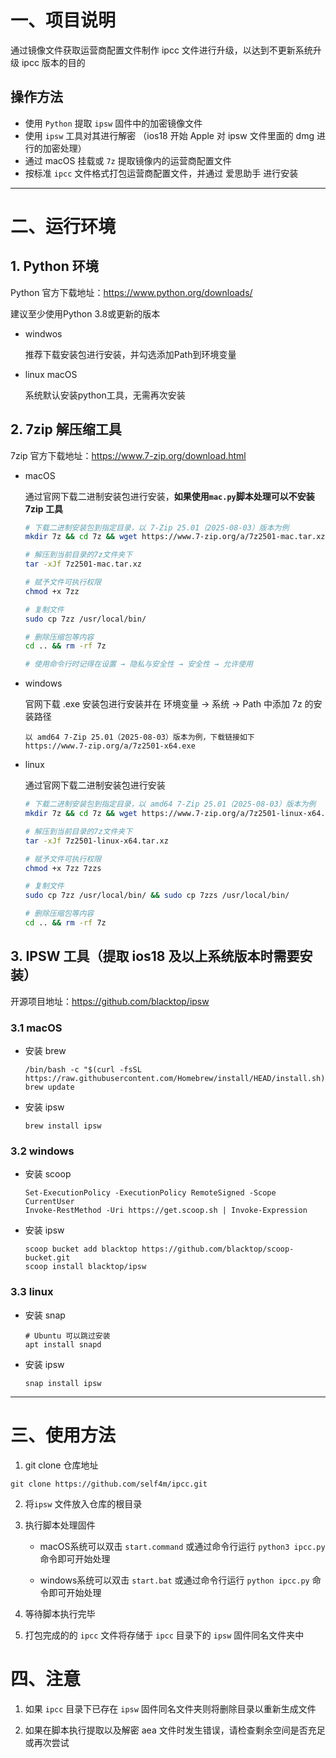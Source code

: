 # 一、项目说明

通过镜像文件获取运营商配置文件制作 ipcc 文件进行升级，以达到不更新系统升级 ipcc 版本的目的

## 操作方法

- 使用 `Python` 提取 `ipsw` 固件中的加密镜像文件
- 使用 `ipsw` 工具对其进行解密 （ios18 开始 Apple 对 ipsw 文件里面的 dmg 进行的加密处理）
- 通过 macOS 挂载或 `7z` 提取镜像内的运营商配置文件
- 按标准 `ipcc` 文件格式打包运营商配置文件，并通过 爱思助手 进行安装  

---

# 二、运行环境

## 1. Python 环境

Python 官方下载地址：https://www.python.org/downloads/

建议至少使用Python 3.8或更新的版本

- windwos

  推荐下载安装包进行安装，并勾选添加Path到环境变量

- linux macOS 

  系统默认安装python工具，无需再次安装


## 2. 7zip 解压缩工具

7zip 官方下载地址：https://www.7-zip.org/download.html

- macOS

  通过官网下载二进制安装包进行安装，**如果使用`mac.py`脚本处理可以不安装 7zip 工具**  

  ```bash
  # 下载二进制安装包到指定目录，以 7-Zip 25.01（2025-08-03）版本为例
  mkdir 7z && cd 7z && wget https://www.7-zip.org/a/7z2501-mac.tar.xz
  
  # 解压到当前目录的7z文件夹下
  tar -xJf 7z2501-mac.tar.xz
  
  # 赋予文件可执行权限
  chmod +x 7zz
  
  # 复制文件
  sudo cp 7zz /usr/local/bin/
  
  # 删除压缩包等内容
  cd .. && rm -rf 7z
  
  # 使用命令行时记得在设置 → 隐私与安全性 → 安全性 → 允许使用
  ```

- windows 

  官网下载 .exe 安装包进行安装并在 环境变量 → 系统 → Path 中添加 7z 的安装路径  

  ```text
  以 amd64 7-Zip 25.01（2025-08-03）版本为例，下载链接如下
  https://www.7-zip.org/a/7z2501-x64.exe
  ```

- linux

  通过官网下载二进制安装包进行安装

  ```bash
  # 下载二进制安装包到指定目录，以 amd64 7-Zip 25.01（2025-08-03）版本为例
  mkdir 7z && cd 7z && wget https://www.7-zip.org/a/7z2501-linux-x64.tar.xz
  
  # 解压到当前目录的7z文件夹下
  tar -xJf 7z2501-linux-x64.tar.xz
  
  # 赋予文件可执行权限
  chmod +x 7zz 7zzs
  
  # 复制文件
  sudo cp 7zz /usr/local/bin/ && sudo cp 7zzs /usr/local/bin/
  
  # 删除压缩包等内容
  cd .. && rm -rf 7z
  ```

## 3. IPSW 工具（提取 ios18 及以上系统版本时需要安装）

开源项目地址：https://github.com/blacktop/ipsw

### 3.1 macOS 

- 安装 brew 

  ```
  /bin/bash -c "$(curl -fsSL https://raw.githubusercontent.com/Homebrew/install/HEAD/install.sh)"
  brew update
  ```


- 安装 ipsw

  ```
  brew install ipsw
  ```

### 3.2 windows

- 安装 scoop

  ```
  Set-ExecutionPolicy -ExecutionPolicy RemoteSigned -Scope CurrentUser
  Invoke-RestMethod -Uri https://get.scoop.sh | Invoke-Expression
  ```

- 安装 ipsw

  ```
  scoop bucket add blacktop https://github.com/blacktop/scoop-bucket.git 
  scoop install blacktop/ipsw
  ```

### 3.3 linux

- 安装 snap

  ```
  # Ubuntu 可以跳过安装
  apt install snapd
  ```

- 安装 ipsw

  ```
  snap install ipsw
  ```

---

# 三、使用方法

1. git clone 仓库地址

```
git clone https://github.com/self4m/ipcc.git
```

2. 将`ipsw` 文件放入仓库的根目录

3. 执行脚本处理固件

   - macOS系统可以双击 `start.command` 或通过命令行运行 `python3 ipcc.py` 命令即可开始处理 

   - windows系统可以双击 `start.bat` 或通过命令行运行 `python ipcc.py` 命令即可开始处理

4. 等待脚本执行完毕

5. 打包完成的的 `ipcc` 文件将存储于 `ipcc` 目录下的 `ipsw` 固件同名文件夹中

# 四、注意

1. 如果 `ipcc` 目录下已存在 `ipsw` 固件同名文件夹则将删除目录以重新生成文件

2. 如果在脚本执行提取以及解密 aea 文件时发生错误，请检查剩余空间是否充足或再次尝试